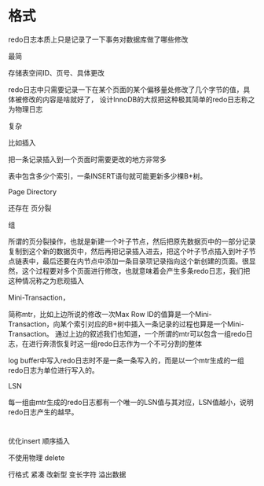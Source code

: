 

# 格式

redo日志本质上只是记录了一下事务对数据库做了哪些修改


最简

存储表空间ID、页号、具体更改

redo日志中只需要记录一下在某个页面的某个偏移量处修改了几个字节的值，具体被修改的内容是啥就好了，
设计InnoDB的大叔把这种极其简单的redo日志称之为物理日志



复杂

比如插入

把一条记录插入到一个页面时需要更改的地方非常多

表中包含多少个索引，一条INSERT语句就可能更新多少棵B+树。

Page Directory


还存在 页分裂


组

所谓的页分裂操作，也就是新建一个叶子节点，然后把原先数据页中的一部分记录复制到这个新的数据页中，然后再把记录插入进去，把这个叶子节点插入到叶子节点链表中，最后还要在内节点中添加一条目录项记录指向这个新创建的页面。很显然，这个过程要对多个页面进行修改，也就意味着会产生多条redo日志，我们把这种情况称之为悲观插入

Mini-Transaction，

简称mtr，比如上边所说的修改一次Max Row ID的值算是一个Mini-Transaction，向某个索引对应的B+树中插入一条记录的过程也算是一个Mini-Transaction。
通过上边的叙述我们也知道，一个所谓的mtr可以包含一组redo日志，在进行奔溃恢复时这一组redo日志作为一个不可分割的整体

log buffer中写入redo日志时不是一条一条写入的，而是以一个mtr生成的一组redo日志为单位进行写入的。

LSN

每一组由mtr生成的redo日志都有一个唯一的LSN值与其对应，LSN值越小，说明redo日志产生的越早。



# 

优化insert
顺序插入

不使用物理 delete 

行格式 紧凑 改新型 
变长字符
溢出数据  
	















